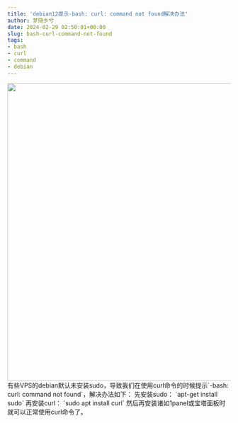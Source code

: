 ```yaml
---
title: 'debian12提示-bash: curl: command not found解决办法'
author: 梦随乡兮
date: 2024-02-29 02:50:01+00:00
slug: bash-curl-command-not-found
tags:
- bash
- curl
- command
- debian
---
```

<img width="1280" height="672" src="https://r2.imsxx.com/wp-content/uploads/20240229024911370002.jpg" alt="" />
有些VPS的debian默认未安装sudo，导致我们在使用curl命令的时候提示`-bash: curl: command not found`，解决办法如下：
先安装sudo：
`apt-get install sudo`
再安装curl：
`sudo apt install curl`
然后再安装诸如1panel或宝塔面板时就可以正常使用curl命令了。
